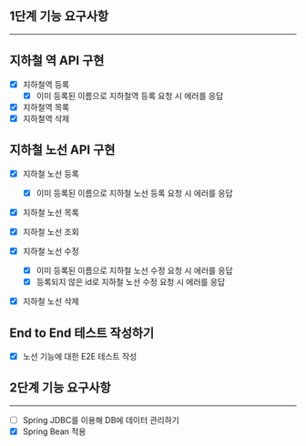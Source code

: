 ## 1단계 기능 요구사항

---

## 지하철 역 API 구현
- [x] 지하철역 등록
    - [x] 이미 등록된 이름으로 지하철역 등록 요청 시 에러를 응답
- [x] 지하철역 목록
- [x] 지하철역 삭제

## 지하철 노선 API 구현
- [x] 지하철 노선 등록
    - [x] 이미 등록된 이름으로 지하철 노선 등록 요청 시 에러를 응답
- [x] 지하철 노선 목록
- [x] 지하철 노선 조회
- [X] 지하철 노선 수정
    - [x] 이미 등록된 이름으로 지하철 노선 수정 요청 시 에러를 응답
    - [x] 등록되지 않은 id로 지하철 노선 수정 요청 시 에러를 응답
- [x] 지하철 노선 삭제


## End to End 테스트 작성하기
- [x] 노선 기능에 대한 E2E 테스트 작성

## 2단계 기능 요구사항

---

- [ ] Spring JDBC를 이용해 DB에 데이터 관리하기
- [x] Spring Bean 적용
